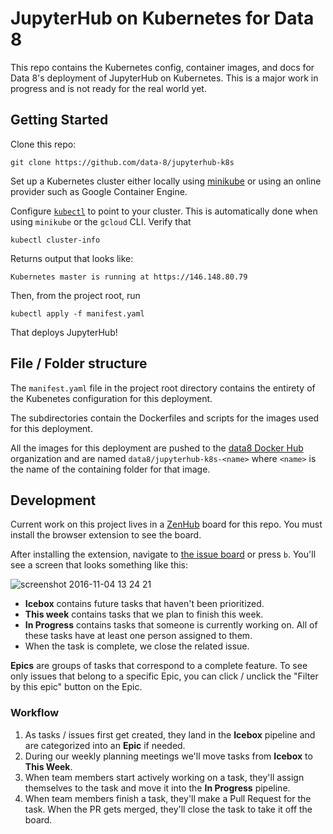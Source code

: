 JupyterHub on Kubernetes for Data 8
=======

This repo contains the Kubernetes config, container images, and docs for Data
8's deployment of JupyterHub on Kubernetes. This is a major work in progress
and is not ready for the real world yet.

Getting Started
-------

Clone this repo:

    git clone https://github.com/data-8/jupyterhub-k8s

Set up a Kubernetes cluster either locally using [minikube][] or using an
online provider such as Google Container Engine.

Configure [`kubectl`][kubectl] to point to your cluster. This is automatically
done when using `minikube` or the `gcloud` CLI. Verify that

    kubectl cluster-info

Returns output that looks like:

    Kubernetes master is running at https://146.148.80.79

Then, from the project root, run

    kubectl apply -f manifest.yaml

That deploys JupyterHub!

[minikube]: https://github.com/kubernetes/minikube#minikube
[kubectl]: http://kubernetes.io/docs/user-guide/prereqs/

File / Folder structure
-------

The `manifest.yaml` file in the project root directory contains the entirety of
the Kubenetes configuration for this deployment.

The subdirectories contain the Dockerfiles and scripts for the images used for
this deployment.

All the images for this deployment are pushed to the [data8 Docker Hub][]
organization and are named `data8/jupyterhub-k8s-<name>` where `<name>` is the
name of the containing folder for that image.

[data8 Docker Hub]: http://hub.docker.com/r/data8/

Development
-------

Current work on this project lives in a [ZenHub][] board for this repo. You
must install the browser extension to see the board.

After installing the extension, navigate to [the issue board](#boards) or press
`b`. You'll see a screen that looks something like this:

![screenshot 2016-11-04 13 24 21](https://cloud.githubusercontent.com/assets/2468904/20021193/084bb660-a292-11e6-9720-10746f475746.png)

- **Icebox** contains future tasks that haven't been prioritized.
- **This week** contains tasks that we plan to finish this week.
- **In Progress** contains tasks that someone is currently working on. All of
  these tasks have at least one person assigned to them.
- When the task is complete, we close the related issue.

**Epics** are groups of tasks that correspond to a complete feature. To see
only issues that belong to a specific Epic, you can click / unclick the
"Filter by this epic" button on the Epic.

[ZenHub]: https://www.zenhub.com/

### Workflow

1. As tasks / issues first get created, they land in the **Icebox** pipeline
   and are categorized into an **Epic** if needed.
2. During our weekly planning meetings we'll move tasks from **Icebox** to
   **This Week**.
3. When team members start actively working on a task, they'll assign
   themselves to the task and move it into the **In Progress** pipeline.
4. When team members finish a task, they'll make a Pull Request for the task.
   When the PR gets merged, they'll close the task to take it off the board.
